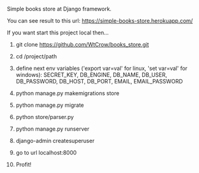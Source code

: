Simple books store at Django framework.

You can see result to this url: https://simple-books-store.herokuapp.com/

If you want start this project local then...

1) git clone https://github.com/WtCrow/books_store.git

2) cd /project/path

3) define next env variables ('export var=val' for linux, 'set var=val' for windows):
SECRET_KEY, DB_ENGINE, DB_NAME, DB_USER, DB_PASSWORD, DB_HOST, DB_PORT, EMAIL, EMAIL_PASSWORD

4) python manage.py makemigrations store

5) python manage.py migrate

6) python store/parser.py

7) python manage.py runserver

8) django-admin createsuperuser

9) go to url localhost:8000

10) Profit!
